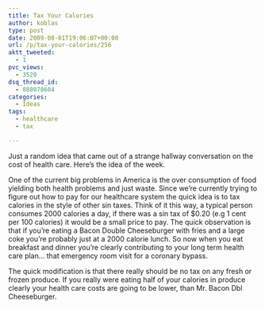 ```yaml
---
title: Tax Your Calories
author: koblas
type: post
date: 2009-08-01T19:06:07+00:00
url: /p/tax-your-calories/256
aktt_tweeted:
  - 1
pvc_views:
  - 3520
dsq_thread_id:
  - 888078604
categories:
  - Ideas
tags:
  - healthcare
  - tax

---
```

Just a random idea that came out of a strange hallway conversation on the cost of health care. Here&#8217;s the idea of the week.

One of the current big problems in America is the over consumption of food yielding both health problems and just waste. Since we&#8217;re currently trying to figure out how to pay for our healthcare system the quick idea is to tax calories in the style of other sin taxes. Think of it this way, a typical person consumes 2000 calories a day, if there was a sin tax of $0.20 (e.g 1 cent per 100 calories) it would be a small price to pay. The quick observation is that if you&#8217;re eating a Bacon Double Cheeseburger with fries and a large coke you&#8217;re probably just at a 2000 calorie lunch. So now when you eat breakfast and dinner you&#8217;re clearly contributing to your long term health care plan&#8230; that emergency room visit for a coronary bypass.

The quick modification is that there really should be no tax on any fresh or frozen produce. If you really were eating half of your calories in produce clearly your health care costs are going to be lower, than Mr. Bacon Dbl Cheeseburger.
